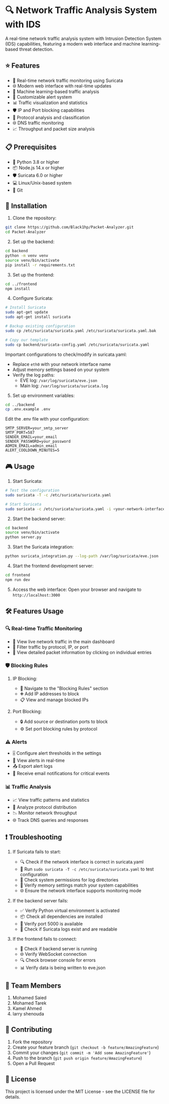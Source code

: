 # 🔍 Network Traffic Analysis System with IDS

A real-time network traffic analysis system with Intrusion Detection System (IDS) capabilities, featuring a modern web interface and machine learning-based threat detection.

## ⭐ Features

- 🔄 Real-time network traffic monitoring using Suricata
- 🌐 Modern web interface with real-time updates
- 🤖 Machine learning-based traffic analysis
- 🚨 Customizable alert system
- 📊 Traffic visualization and statistics
- 🛡️ IP and Port blocking capabilities
- 📝 Protocol analysis and classification
- 🌐 DNS traffic monitoring
- 📈 Throughput and packet size analysis

## 📋 Prerequisites

- 🐍 Python 3.8 or higher
- 📦 Node.js 14.x or higher
- 🛡️ Suricata 6.0 or higher
- 💻 Linux/Unix-based system
- 🔄 Git

## 🚀 Installation

1. Clone the repository:
```bash
git clone https://github.com/Black1hp/Packet-Analyzer.git
cd Packet-Analyzer
```

2. Set up the backend:
```bash
cd backend
python -m venv venv
source venv/bin/activate
pip install -r requirements.txt
```

3. Set up the frontend:
```bash
cd ../frontend
npm install
```

4. Configure Suricata:
```bash
# Install Suricata
sudo apt-get update
sudo apt-get install suricata

# Backup existing configuration
sudo cp /etc/suricata/suricata.yaml /etc/suricata/suricata.yaml.bak

# Copy our template
sudo cp backend/suricata-config.yaml /etc/suricata/suricata.yaml
```

Important configurations to check/modify in suricata.yaml:
- Replace `eth0` with your network interface name
- Adjust memory settings based on your system
- Verify the log paths:
  - EVE log: `/var/log/suricata/eve.json`
  - Main log: `/var/log/suricata/suricata.log`

5. Set up environment variables:
```bash
cd ../backend
cp .env.example .env
```
Edit the .env file with your configuration:
```
SMTP_SERVER=your_smtp_server
SMTP_PORT=587
SENDER_EMAIL=your_email
SENDER_PASSWORD=your_password
ADMIN_EMAIL=admin_email
ALERT_COOLDOWN_MINUTES=5
```

## 🎮 Usage

1. Start Suricata:
```bash
# Test the configuration
sudo suricata -T -c /etc/suricata/suricata.yaml

# Start Suricata
sudo suricata -c /etc/suricata/suricata.yaml -i <your-network-interface>
```

2. Start the backend server:
```bash
cd backend
source venv/bin/activate
python server.py
```

3. Start the Suricata integration:
```bash
python suricata_integration.py --log-path /var/log/suricata/eve.json
```

4. Start the frontend development server:
```bash
cd frontend
npm run dev
```

5. Access the web interface:
Open your browser and navigate to `http://localhost:3000`

## 🛠️ Features Usage

### 🔍 Real-time Traffic Monitoring
- 👀 View live network traffic in the main dashboard
- 🔎 Filter traffic by protocol, IP, or port
- 📝 View detailed packet information by clicking on individual entries

### 🛡️ Blocking Rules
1. IP Blocking:
   - 🚫 Navigate to the "Blocking Rules" section
   - ➕ Add IP addresses to block
   - 📋 View and manage blocked IPs

2. Port Blocking:
   - 🔒 Add source or destination ports to block
   - ⚙️ Set port blocking rules by protocol

### ⚠️ Alerts
- 🎚️ Configure alert thresholds in the settings
- 🔔 View alerts in real-time
- 📤 Export alert logs
- 📧 Receive email notifications for critical events

### 📊 Traffic Analysis
- 📈 View traffic patterns and statistics
- 🔄 Analyze protocol distribution
- 📉 Monitor network throughput
- 🌐 Track DNS queries and responses

## ❗ Troubleshooting

1. If Suricata fails to start:
   - 🔍 Check if the network interface is correct in suricata.yaml
   - 📝 Run `sudo suricata -T -c /etc/suricata/suricata.yaml` to test configuration
   - 🔑 Check system permissions for log directories
   - 💾 Verify memory settings match your system capabilities
   - 🌐 Ensure the network interface supports monitoring mode

2. If the backend server fails:
   - ✅ Verify Python virtual environment is activated
   - 📦 Check all dependencies are installed
   - 🔌 Verify port 5000 is available
   - 📁 Check if Suricata logs exist and are readable

3. If the frontend fails to connect:
   - 🔄 Check if backend server is running
   - 🌐 Verify WebSocket connection
   - 🔍 Check browser console for errors
   - 📊 Verify data is being written to eve.json

## 👥 Team Members
1. Mohamed Saied
2. Mohamed Tarek
3. Kamel Ahmed
4. larry shenouda


## 🤝 Contributing

1. Fork the repository
2. Create your feature branch (`git checkout -b feature/AmazingFeature`)
3. Commit your changes (`git commit -m 'Add some AmazingFeature'`)
4. Push to the branch (`git push origin feature/AmazingFeature`)
5. Open a Pull Request

## 📄 License

This project is licensed under the MIT License - see the LICENSE file for details. 
